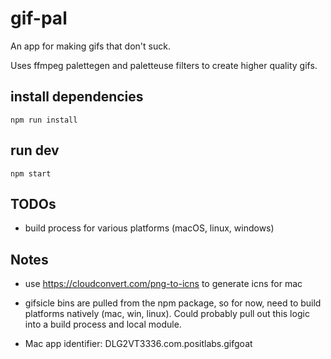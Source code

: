 # gif-pal

An app for making gifs that don't suck.

Uses ffmpeg palettegen and paletteuse filters to create higher quality gifs.



## install dependencies

`npm run install`



## run dev

`npm start`



## TODOs

- build process for various platforms (macOS, linux, windows)


## Notes

- use https://cloudconvert.com/png-to-icns to generate icns for mac

- gifsicle bins are pulled from the npm package, so for now, need to build platforms natively (mac, win, linux). Could probably pull out this logic into a build process and local module.

- Mac app identifier: DLG2VT3336.com.positlabs.gifgoat